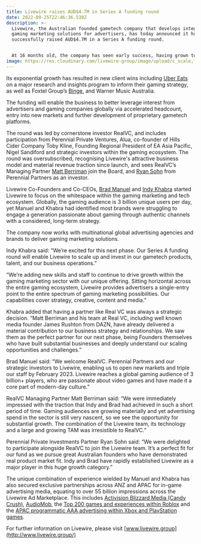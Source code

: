 ```yaml
---
title: Livewire raises AUD$4.7M in Series A funding round
date: 2022-09-25T22:46:36.538Z
description: >-
  Livewire, the Australian founded gametech company that develops integrated
  gaming marketing solutions for advertisers, has today announced it has
  successfully raised AUD$4.7M in a Series A funding round.


  At 16 months old, the company has seen early success, having grown to four live markets, with newly opened offices in Mumbai and Singapore complementing existing locations in London and Australia.
image: https://res.cloudinary.com/livewire-group/image/upload/c_scale,f_auto,q_auto,w_580/v1664146519/OPTION_2_-_AFR_Raise_Announcement_Horizontal_faytp1.jpg
---
```

Its exponential growth has resulted in new client wins including [](https://livewire.group/news/livewire-appointed-by-uber-eats-as-it-makes-move-towards-gaming/) [Uber Eats](https://livewire.group/news/livewire-appointed-by-uber-eats-as-it-makes-move-towards-gaming/) on a major research and insights program to inform their gaming strategy, as well as Foxtel Group’s [](https://livewire.group/news/binge-x-livewire-team-up-to-bring-house-of-the-dragon-to-the-au-gaming-audience/) [Binge](https://livewire.group/news/binge-x-livewire-team-up-to-bring-house-of-the-dragon-to-the-au-gaming-audience/), and Warner Music Australia.

The funding will enable the business to better leverage interest from advertisers and gaming companies globally via accelerated headcount, entry into new markets and further development of proprietary gametech platforms.

The round was led by cornerstone investor RealVC, and includes participation from Perennial Private Ventures, Alua, co-founder of Hills Cider Company Toby Kline, Founding Regional President of EA Asia Pacific, Nigel Sandiford and strategic investors within the gaming ecosystem. The round was oversubscribed, recognising Livewire's attractive business model and material revenue traction since launch, and sees RealVC’s Managing Partner [](https://www.linkedin.com/in/mattberriman/) [Matt Berriman](https://www.linkedin.com/in/mattberriman/) join the Board, and [](https://www.linkedin.com/in/ryan-sohn-06062b8b/) [Ryan Sohn](https://www.linkedin.com/in/ryan-sohn-06062b8b/) from Perennial Partners as an investor.

Livewire Co-Founders and Co-CEOs, [](https://www.linkedin.com/in/bradjmanuel/) [Brad Manuel](https://www.linkedin.com/in/bradjmanuel/) and [](https://www.linkedin.com/in/indykhabra/) [Indy Khabra](https://www.linkedin.com/in/indykhabra/) started Livewire to focus on the whitespace within the gaming marketing and tech ecosystem. Globally, the gaming audience is 3 billion unique users per day, yet Manuel and Khabra had identified most brands were struggling to engage a generation passionate about gaming through authentic channels with a considered, long-term strategy.

The company now works with multinational global advertising agencies and brands to deliver gaming marketing solutions.

Indy Khabra said: “We’re excited for this next phase. Our Series A funding round will enable Livewire to scale up and invest in our gametech products, talent, and our business operations.”

“We’re adding new skills and staff to continue to drive growth within the gaming marketing sector with our unique offering. Sitting horizontal across the entire gaming ecosystem, Livewire provides advertisers a single-entry point to the entire spectrum of gaming marketing possibilities. Our capabilities cover strategy, creative, content and media.”

Khabra added that having a partner like Real VC was always a strategic decision. “Matt Berriman and his team at Real VC, including well known media founder James Rushton from DAZN, have already delivered a material contribution to our business strategy and relationships. We saw them as the perfect partner for our next phase, being Founders themselves who have built substantial businesses and deeply understand our scaling opportunities and challenges.”

Brad Manuel said: “We welcome RealVC. Perennial Partners and our strategic investors to Livewire, enabling us to open new markets and triple our staff by February 2023. Livewire reaches a global gaming audience of 3 billion+ players, who are passionate about video games and have made it a core part of modern-day culture.”

RealVC Managing Partner Matt Berriman said: “We were immediately impressed with the traction that Indy and Brad had achieved in such a short period of time. Gaming audiences are growing materially and yet advertising spend in the sector is still very nascent, so we see the opportunity for substantial growth. The combination of the Livewire team, its technology and a large and growing TAM was irresistible to RealVC.”

Perennial Private Investments Partner Ryan Sohn said: “We were delighted to participate alongside RealVC to join the Livewire team. It’s a perfect fit for our fund as we pursue great Australian founders who have demonstrated real product market fit. Indy and Brad have rapidly established Livewire as a major player in this huge growth category.”

The unique combination of experience wielded by Manuel and Khabra has also secured exclusive partnerships across ANZ and APAC for in-game advertising media, equating to over 55 billion impressions across the Livewire Ad Marketplace. This includes [](https://livewire.group/news/livewire-and-activision-blizzard-media-sign-exclusive-partnership-in-anz/) [Activision Blizzard Media (Candy Crush)](https://livewire.group/news/livewire-and-activision-blizzard-media-sign-exclusive-partnership-in-anz/), [](https://livewire.group/news/audiomob-partners-exclusively-with-livewire-to-launch-apacs-first-in-game-audio-ads-platform/) [AudioMob](https://livewire.group/news/audiomob-partners-exclusively-with-livewire-to-launch-apacs-first-in-game-audio-ads-platform/), the [](https://livewire.group/news/anzu-and-livewire-launch-exclusive-partnership-to-help-apac-advertisers-reach-roblox-players/) [Top 200 games and experiences within Roblox](https://livewire.group/news/anzu-and-livewire-launch-exclusive-partnership-to-help-apac-advertisers-reach-roblox-players/) and the [](https://livewire.group/news/livewire-brings-aaa-console-game-inventory-to-apac-advertisers-in-exclusive-partnership-with-anzu/) [APAC programmatic AAA advertising within Xbox and PlayStation games](https://livewire.group/news/livewire-brings-aaa-console-game-inventory-to-apac-advertisers-in-exclusive-partnership-with-anzu/).

For further information on Livewire, please visit [](http://www.livewire.group/) [www.livewire.group](http://www.livewire.group/)

<!--EndFragment-->